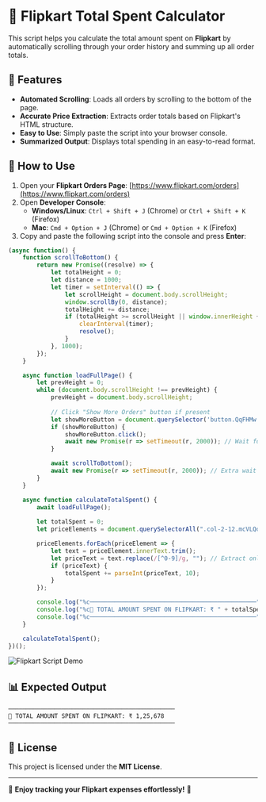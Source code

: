 # 🛒 Flipkart Total Spent Calculator

This script helps you calculate the total amount spent on **Flipkart** by automatically scrolling through your order history and summing up all order totals.

## 🚀 Features

- **Automated Scrolling**: Loads all orders by scrolling to the bottom of the page.
- **Accurate Price Extraction**: Extracts order totals based on Flipkart's HTML structure.
- **Easy to Use**: Simply paste the script into your browser console.
- **Summarized Output**: Displays total spending in an easy-to-read format.

## 📌 How to Use

1. Open your **Flipkart Orders Page**: [https://www.flipkart.com/orders](https://www.flipkart.com/orders)
2. Open **Developer Console**:
   - **Windows/Linux**: `Ctrl + Shift + J` (Chrome) or `Ctrl + Shift + K` (Firefox)
   - **Mac**: `Cmd + Option + J` (Chrome) or `Cmd + Option + K` (Firefox)
3. Copy and paste the following script into the console and press **Enter**:

```javascript
(async function() {
    function scrollToBottom() {
        return new Promise((resolve) => {
            let totalHeight = 0;
            let distance = 1000;
            let timer = setInterval(() => {
                let scrollHeight = document.body.scrollHeight;
                window.scrollBy(0, distance);
                totalHeight += distance;
                if (totalHeight >= scrollHeight || window.innerHeight + window.scrollY >= document.body.offsetHeight) {
                    clearInterval(timer);
                    resolve();
                }
            }, 1000);
        });
    }

    async function loadFullPage() {
        let prevHeight = 0;
        while (document.body.scrollHeight !== prevHeight) {
            prevHeight = document.body.scrollHeight;
            
            // Click "Show More Orders" button if present
            let showMoreButton = document.querySelector('button.QqFHMw.v0q-qo');
            if (showMoreButton) {
                showMoreButton.click();
                await new Promise(r => setTimeout(r, 2000)); // Wait for new orders to load
            }

            await scrollToBottom();
            await new Promise(r => setTimeout(r, 2000)); // Extra wait for content to load
        }
    }

    async function calculateTotalSpent() {
        await loadFullPage();
        
        let totalSpent = 0;
        let priceElements = document.querySelectorAll(".col-2-12.mcVLQq");

        priceElements.forEach(priceElement => {
            let text = priceElement.innerText.trim();
            let priceText = text.replace(/[^0-9]/g, ""); // Extract only numbers
            if (priceText) {
                totalSpent += parseInt(priceText, 10);
            }
        });

        console.log("%c───────────────────────────────────────────────", "font-size: 20px; font-weight: bold;");
        console.log("%c🛒 TOTAL AMOUNT SPENT ON FLIPKART: ₹ " + totalSpent, "font-size: 30px; font-weight: bold; color: green;");
        console.log("%c───────────────────────────────────────────────", "font-size: 20px; font-weight: bold;");
    }

    calculateTotalSpent();
})();

```
![Flipkart Script Demo](flipkart.gif)


## 📊 Expected Output

```
───────────────────────────────────────────────
🛒 TOTAL AMOUNT SPENT ON FLIPKART: ₹ 1,25,678
───────────────────────────────────────────────
```

## 📜 License

This project is licensed under the **MIT License**.

---

🔹 **Enjoy tracking your Flipkart expenses effortlessly!** 🚀

